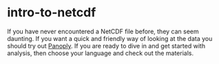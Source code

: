 # intro-to-netcdf

If you have never encountered a NetCDF file before, they can seem daunting. If you want a quick and friendly way of looking at the data you should try out [Panoply]("http://www.giss.nasa.gov/tools/panoply/"). If you are ready to dive in and get started with analysis, then choose your language and check out the materials. 
